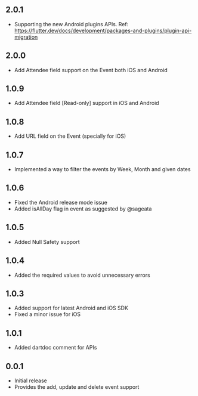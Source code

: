 ## 2.0.1
* Supporting the new Android plugins APIs. Ref: https://flutter.dev/docs/development/packages-and-plugins/plugin-api-migration

## 2.0.0
* Add Attendee field support on the Event both iOS and Android
## 1.0.9
* Add Attendee field [Read-only] support in iOS and Android
## 1.0.8
* Add URL field on the Event (specially for iOS)

## 1.0.7
* Implemented a way to filter the events by Week, Month and given dates

## 1.0.6
* Fixed the Android release mode issue
* Added isAllDay flag in event as suggested by @sageata

## 1.0.5
* Added Null Safety support

## 1.0.4
* Added the required values to avoid unnecessary errors

## 1.0.3

* Added support for latest Android and iOS SDK
* Fixed a minor issue for iOS

## 1.0.1

* Added dartdoc comment for APIs

## 0.0.1

* Initial release 
* Provides the add, update and delete event support 
